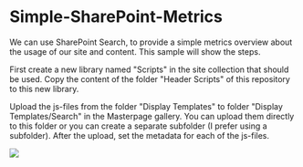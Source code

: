 # Simple-SharePoint-Metrics

We can use SharePoint Search, to provide a simple metrics overview about the usage of our site and content. This sample will show the steps.

First create a new library named "Scripts" in the site collection that should be used. Copy the content of the folder "Header Scripts" of this repository to this new library.

Upload the js-files from the folder "Display Templates" to folder "Display Templates/Search" in the Masterpage gallery. You can upload them directly to this folder or you can create a separate subfolder (I prefer using a subfolder). After the upload, set the metadata for each of the js-files.


<img src="https://github.com/OlafD/Simple-SharePoint-Metrics/blob/master/img/Wikipage-Webparts.PNG" />
